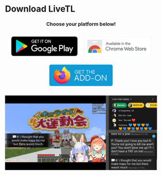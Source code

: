 # Download LiveTL

<h3 style="width: 100%;text-align:center;">Choose your platform below!</h3>
<span id="actionMessage" class="flex">
    <a href="javascript:alert('Coming soon!');"><img src="./img/install-android.png" /></a>
    <a href="https://chrome.google.com/webstore/detail/livetl-live-translations/moicohcfhhbmmngneghfjfjpdobmmnlg"><img src="./img/install-chrome.png" /></a>
    <a href="https://addons.mozilla.org/en-US/firefox/addon/livetl/"><img src="./img/install-firefox.png" /></a>
</span>

![](./img/cover-android.png)

<style>
    .flex {
        display: flex;
        align-items: center;
        width: 100%;
        flex-wrap: wrap;
        justify-content: center;
    }
    .flex>a>img {
        max-height: 75px;
        margin: 10px;
    }
</style>